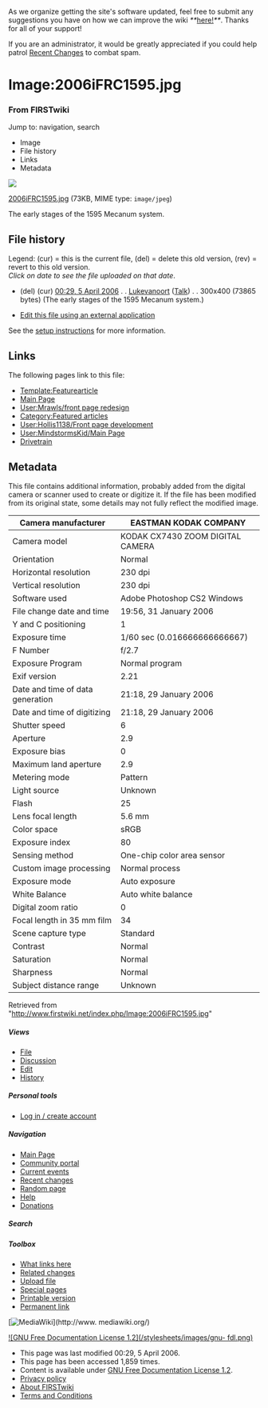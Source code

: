 As we organize getting the site's software updated, feel free to submit any
suggestions you have on how we can improve the wiki
_**_[here!](/index.php/User:Hallry/Suggestions "User:Hallry/Suggestions"
)_**_. Thanks for all of your support!

If you are an administrator, it would be greatly appreciated if you could help
patrol [Recent Changes](/index.php/Special:Recentchanges
"Special:Recentchanges" ) to combat spam.

# Image:2006iFRC1595.jpg

### From FIRSTwiki

Jump to: navigation, search

  * Image
  * File history
  * Links
  * Metadata

![](/media/7/71/2006iFRC1595.jpg)

[2006iFRC1595.jpg](/media/7/71/2006iFRC1595.jpg "2006iFRC1595.jpg" ) (73KB,
MIME type: `image/jpeg`)

The early stages of the 1595 Mecanum system.

## File history

Legend: (cur) = this is the current file, (del) = delete this old version,
(rev) = revert to this old version.  
_Click on date to see the file uploaded on that date_.

  * (del) (cur) [00:29, 5 April 2006](/media/7/71/2006iFRC1595.jpg "/media/7/71/2006iFRC1595.jpg" ) . . [Lukevanoort](/index.php/User:Lukevanoort "User:Lukevanoort" ) ([Talk](/index.php/User_talk:Lukevanoort "User talk:Lukevanoort" )) . . 300x400 (73865 bytes) (The early stages of the 1595 Mecanum system.)
  

  * [Edit this file using an external application](/index.php?title=Image:2006iFRC1595.jpg&action=edit&externaledit=true&mode=file "Image:2006iFRC1595.jpg" )

See the [setup
instructions](http://meta.wikimedia.org/wiki/Help:External_editors
"http://meta.wikimedia.org/wiki/Help:External_editors" ) for more information.

## Links

The following pages link to this file:

  * [Template:Featurearticle](/index.php/Template:Featurearticle "Template:Featurearticle" )
  * [Main Page](/index.php/Main_Page "Main Page" )
  * [User:Mrawls/front page redesign](/index.php/User:Mrawls/front_page_redesign "User:Mrawls/front page redesign" )
  * [Category:Featured articles](/index.php/Category:Featured_articles "Category:Featured articles" )
  * [User:Hollis1138/Front page development](/index.php/User:Hollis1138/Front_page_development "User:Hollis1138/Front page development" )
  * [User:MindstormsKid/Main Page](/index.php/User:MindstormsKid/Main_Page "User:MindstormsKid/Main Page" )
  * [Drivetrain](/index.php/Drivetrain "Drivetrain" )

## Metadata

This file contains additional information, probably added from the digital
camera or scanner used to create or digitize it. If the file has been modified
from its original state, some details may not fully reflect the modified
image.

Camera manufacturer |  EASTMAN KODAK COMPANY  
---|---  
Camera model |  KODAK CX7430 ZOOM DIGITAL CAMERA  
Orientation |  Normal  
Horizontal resolution |  230 dpi  
Vertical resolution |  230 dpi  
Software used |  Adobe Photoshop CS2 Windows  
File change date and time |  19:56, 31 January 2006  
Y and C positioning |  1  
Exposure time |  1/60 sec (0.016666666666667)  
F Number |  f/2.7  
Exposure Program |  Normal program  
Exif version |  2.21  
Date and time of data generation |  21:18, 29 January 2006  
Date and time of digitizing |  21:18, 29 January 2006  
Shutter speed |  6  
Aperture |  2.9  
Exposure bias |  0  
Maximum land aperture |  2.9  
Metering mode |  Pattern  
Light source |  Unknown  
Flash |  25  
Lens focal length |  5.6 mm  
Color space |  sRGB  
Exposure index |  80  
Sensing method |  One-chip color area sensor  
Custom image processing |  Normal process  
Exposure mode |  Auto exposure  
White Balance |  Auto white balance  
Digital zoom ratio |  0  
Focal length in 35 mm film |  34  
Scene capture type |  Standard  
Contrast |  Normal  
Saturation |  Normal  
Sharpness |  Normal  
Subject distance range |  Unknown  
  
Retrieved from "<http://www.firstwiki.net/index.php/Image:2006iFRC1595.jpg>"

##### Views

  * [File](/index.php/Image:2006iFRC1595.jpg)
  * [Discussion](/index.php?title=Image_talk:2006iFRC1595.jpg&action=edit)
  * [Edit](/index.php?title=Image:2006iFRC1595.jpg&action=edit)
  * [History](/index.php?title=Image:2006iFRC1595.jpg&action=history)

##### Personal tools

  * [Log in / create account](/index.php?title=Special:Userlogin&returnto=Image:2006iFRC1595.jpg)

[](/index.php/Main_Page "Main Page" )

##### Navigation

  * [Main Page](/index.php/Main_Page)
  * [Community portal](/index.php/FIRSTwiki:Community_portal)
  * [Current events](/index.php/Current_events)
  * [Recent changes](/index.php/Special:Recentchanges)
  * [Random page](/index.php/Special:Random)
  * [Help](/index.php/FIRSTwiki:Help)
  * [Donations](/index.php/FIRSTwiki:Site_support)

##### Search



##### Toolbox

  * [What links here](/index.php/Special:Whatlinkshere/Image:2006iFRC1595.jpg)
  * [Related changes](/index.php/Special:Recentchangeslinked/Image:2006iFRC1595.jpg)
  * [Upload file](/index.php/Special:Upload)
  * [Special pages](/index.php/Special:Specialpages)
  * [Printable version](/index.php?title=Image:2006iFRC1595.jpg&printable=yes)
  * [Permanent link](/index.php?title=Image:2006iFRC1595.jpg&oldid=45972)

[![MediaWiki](/skins/common/images/poweredby_mediawiki_88x31.png)](http://www.
mediawiki.org/)

[![GNU Free Documentation License 1.2](/stylesheets/images/gnu-
fdl.png)](http://www.gnu.org/copyleft/fdl.html)

  * This page was last modified 00:29, 5 April 2006.
  * This page has been accessed 1,859 times.
  * Content is available under [GNU Free Documentation License 1.2](http://www.gnu.org/copyleft/fdl.html "http://www.gnu.org/copyleft/fdl.html" ).
  * [Privacy policy](/index.php/FIRSTwiki:Privacy_policy "FIRSTwiki:Privacy policy" )
  * [About FIRSTwiki](/index.php/FIRSTwiki:About "FIRSTwiki:About" )
  * [Terms and Conditions](/index.php/FIRSTwiki:Terms_and_conditions "FIRSTwiki:Terms and conditions" )

